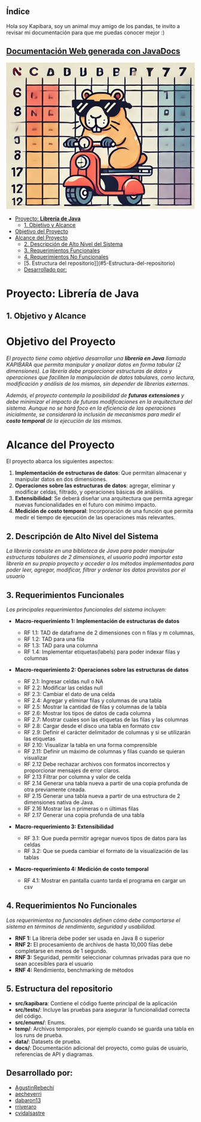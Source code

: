 ## Índice

Hola soy Kapibara, soy un animal muy amigo de los pandas, te invito a revisar mi documentación para que me puedas conocer mejor :)

## [Documentación Web generada con JavaDocs ](https://cvidalsastre.github.io/ALGORITMOS-I-GRUPO-5-DOCS/kapibara/package-summary.html)

![Logo de la libreria](logo.jpg)

- [Proyecto: **Librería de Java**](#proyecto-librería-de-java)
  - [1. Objetivo y Alcance](#1-objetivo-y-alcance)
- [Objetivo del Proyecto](#objetivo-del-proyecto)
- [Alcance del Proyecto](#alcance-del-proyecto)
  - [2. Descripción de Alto Nivel del Sistema](#2-descripción-de-alto-nivel-del-sistema)
  - [3. Requerimientos Funcionales](#3-requerimientos-funcionales)
  - [4. Requerimientos No Funcionales](#4-requerimientos-no-funcionales)
  - [5. Estructura del repositorio]](#5-Estructura-del-repositorio)
  - [Desarrollado por:](#desarrollado-por)

# Proyecto: **Librería de Java**

## 1. Objetivo y Alcance

# Objetivo del Proyecto

_El proyecto tiene como objetivo desarrollar una **librería en Java** llamada KAPIBARA que permita manipular y analizar datos en forma tabular (2 dimensiones). La librería debe proporcionar estructuras de datos y operaciones que faciliten la manipulación de datos tabulares, como lectura, modificación y análisis de los mismos, sin depender de librerías externas._

_Además, el proyecto contempla la posibilidad de **futuras extensiones** y debe minimizar el impacto de futuras modificaciones en la arquitectura del sistema. Aunque no se hará foco en la eficiencia de las operaciones inicialmente, se considerará la inclusión de mecanismos para medir el **costo temporal** de la ejecución de las mismas._

# Alcance del Proyecto

El proyecto abarca los siguientes aspectos:

1. **Implementación de estructuras de datos**: Que permitan almacenar y manipular datos en dos dimensiones.
2. **Operaciones sobre las estructuras de datos**: agregar, eliminar y modificar celdas, filtrado, y operaciones básicas de análisis.
3. **Extensibilidad**: Se deberá diseñar una arquitectura que permita agregar nuevas funcionalidades en el futuro con mínimo impacto.
4. **Medición de costo temporal**: Incorporación de una función que permita medir el tiempo de ejecución de las operaciones más relevantes.

## 2. Descripción de Alto Nivel del Sistema

_La librería consiste en una biblioteca de Java para poder manipular estructuras tabulares de 2 dimensiones, el usuario podrá importar esta librería en su propio proyecto y acceder a los métodos implementados para poder leer, agregar, modificar, filtrar y ordenar los datos provistos por el usuario_

## 3. Requerimientos Funcionales

_Los principales requerimientos funcionales del sistema incluyen:_

- **Macro-requerimiento 1: Implementación de estructuras de datos**

  - RF 1.1: TAD de dataframe de 2 dimensiones con n filas y m columnas,
  - RF 1.2: TAD para una fila
  - RF 1.3: TAD para una columna
  - RF 1.4: Implementar etiquetas(labels) para poder indexar filas y columnas

- **Macro-requerimiento 2: Operaciones sobre las estructuras de datos**

  - RF 2.1: Ingresar celdas null o NA
  - RF 2.2: Modificar las celdas null
  - RF 2.3: Cambiar el dato de una celda
  - RF 2.4: Agregar y eliminar filas y columnas de una tabla
  - RF 2.5: Mostrar la cantidad de filas y columnas de la tabla
  - RF 2.6: Mostrar los tipos de datos de cada columna
  - RF 2.7: Mostrar cuales son las etiquetas de las filas y las columnas
  - RF 2.8: Cargar desde el disco una tabla en formato csv
  - RF 2.9: Definir el carácter delimitador de columnas y si se utilizarán las etiquetas
  - RF 2.10: Visualizar la tabla en una forma comprensible
  - RF 2.11: Definir un máximo de columnas y filas cuando se quieran visualizar
  - RF 2.12 Debe rechazar archivos con formatos incorrectos y proporcionar mensajes de error claros.
  - RF 2.13 Filtrar por columna y valor de celda
  - RF 2.14 Generar una tabla nueva a partir de una copia profunda de otra previamente creada.
  - RF 2.15 Generar una tabla nueva a partir de una estructura de 2 dimensiones nativa de Java.
  - RF 2.16 Mostrar las n primeras o n últimas filas
  - RF 2.17 Generar una copia profunda de una tabla

- **Macro-requerimiento 3: Extensibilidad**

  - RF 3.1: Que pueda permitir agregar nuevos tipos de datos para las celdas
  - RF 3.2: Que se pueda cambiar el formato de la visualización de las tablas

- **Macro-requerimiento 4: Medición de costo temporal**
  - RF 4.1: Mostrar en pantalla cuanto tarda el programa en cargar un csv

## 4. Requerimientos No Funcionales

_Los requerimientos no funcionales definen cómo debe comportarse el sistema en términos de rendimiento, seguridad y usabilidad._

- **RNF 1:** La librería debe poder ser usada en Java 8 o superior
- **RNF 2:** El procesamiento de archivos de hasta 10,000 filas debe completarse en menos de 1 segundo.
- **RNF 3:** Seguridad, permitir seleccionar columnas privadas para que no sean accesibles para el usuario
- **RNF 4:** Rendimiento, benchmarking de métodos

## 5. Estructura del repositorio

- **src/kapibara**: Contiene el código fuente principal de la aplicación
- **src/tests/**: Incluye las pruebas para asegurar la funcionalidad correcta del código.
- **src/enums/**: Enums.
- **temp/**: Archivos temporales, por ejemplo cuando se guarda una tabla en los runs de prueba.
- **data/**: Datasets de prueba.
- **docs/**: Documentación adicional del proyecto, como guías de usuario, referencias de API y diagramas.


## Desarrollado por:

- [AgustinRebechi](https://github.com/AgustinRebechi)
- [aecheverri](https://github.com/aecheverri)
- [dabaron13](https://github.com/dabaron13)
- [rriveraro](https://github.com/rriveraro)
- [cvidalsastre](https://github.com/cvidalsastre)
